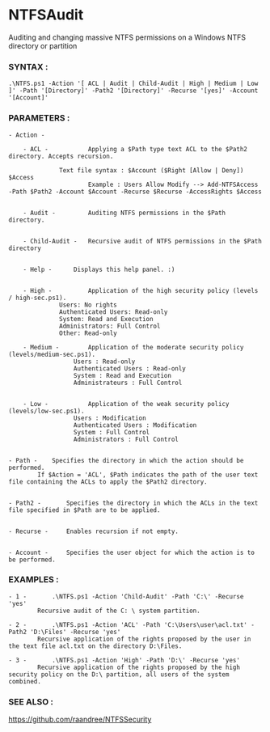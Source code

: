 # NTFSAudit

Auditing and changing massive NTFS permissions on a Windows NTFS directory or partition



### SYNTAX : 

	.\NTFS.ps1 -Action '[ ACL | Audit | Child-Audit | High | Medium | Low ]' -Path '[Directory]' -Path2 '[Directory]' -Recurse '[yes]' -Account '[Account]'
	
	

### PARAMETERS :

	- Action -
	
		- ACL -           Applying a $Path type text ACL to the $Path2 directory. Accepts recursion.
              			  
				  Text file syntax : $Account ($Right [Allow | Deny]) $Access
	             		  Example : Users Allow Modify --> Add-NTFSAccess -Path $Path2 -Account $Account -Recurse $Recurse -AccessRights $Access


		- Audit -         Auditing NTFS permissions in the $Path directory.


		- Child-Audit -   Recursive audit of NTFS permissions in the $Path directory 


		- Help -	  Displays this help panel. :)
 

		- High -          Application of the high security policy (levels / high-sec.ps1).
				  Users: No rights
				  Authenticated Users: Read-only
				  System: Read and Execution
				  Administrators: Full Control
				  Other: Read-only

		- Medium -        Application of the moderate security policy (levels/medium-sec.ps1).
			          Users : Read-only
			          Authenticated Users : Read-only
			          System : Read and Execution
			          Administrateurs : Full Control


		- Low -           Application of the weak security policy (levels/low-sec.ps1).
			          Users : Modification
			          Authenticated Users : Modification
			          System : Full Control
			          Administrators : Full Control


	- Path - 	Specifies the directory in which the action should be performed. 
			If $Action = 'ACL', $Path indicates the path of the user text file containing the ACLs to apply the $Path2 directory.


	- Path2 -       Specifies the directory in which the ACLs in the text file specified in $Path are to be applied.


	- Recurse -     Enables recursion if not empty.


	- Account -     Specifies the user object for which the action is to be performed.




### EXAMPLES :

	- 1 - 		.\NTFS.ps1 -Action 'Child-Audit' -Path 'C:\' -Recurse 'yes'
			Recursive audit of the C: \ system partition.

	- 2 - 		.\NTFS.ps1 -Action 'ACL' -Path 'C:\Users\user\acl.txt' -Path2 'D:\Files' -Recurse 'yes'
			Recursive application of the rights proposed by the user in the text file acl.txt on the directory D:\Files.

	- 3 - 		.\NTFS.ps1 -Action 'High' -Path 'D:\' -Recurse 'yes'
			Recursive application of the rights proposed by the high security policy on the D:\ partition, all users of the system combined.




### SEE ALSO :

https://github.com/raandree/NTFSSecurity 


